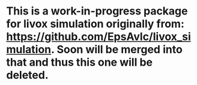 # This is a work-in-progress package for livox simulation originally from: https://github.com/EpsAvlc/livox_simulation. Soon will be merged into that and thus this one will be deleted.
